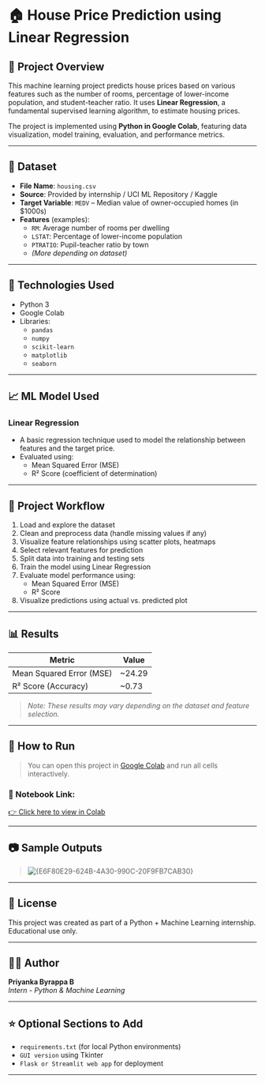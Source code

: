 # 🏠 House Price Prediction using Linear Regression

## 📌 Project Overview

This machine learning project predicts house prices based on various features such as the number of rooms, percentage of lower-income population, and student-teacher ratio. It uses **Linear Regression**, a fundamental supervised learning algorithm, to estimate housing prices.

The project is implemented using **Python in Google Colab**, featuring data visualization, model training, evaluation, and performance metrics.

---

## 📁 Dataset

- **File Name**: `housing.csv`  
- **Source**: Provided by internship / UCI ML Repository / Kaggle  
- **Target Variable**: `MEDV` – Median value of owner-occupied homes (in $1000s)  
- **Features** (examples):
  - `RM`: Average number of rooms per dwelling
  - `LSTAT`: Percentage of lower-income population
  - `PTRATIO`: Pupil-teacher ratio by town
  - *(More depending on dataset)*

---

## 🔧 Technologies Used

- Python 3
- Google Colab
- Libraries:
  - `pandas`
  - `numpy`
  - `scikit-learn`
  - `matplotlib`
  - `seaborn`

---

## 📈 ML Model Used

### Linear Regression
- A basic regression technique used to model the relationship between features and the target price.
- Evaluated using:
  - Mean Squared Error (MSE)
  - R² Score (coefficient of determination)

---

## 🚀 Project Workflow

1. Load and explore the dataset
2. Clean and preprocess data (handle missing values if any)
3. Visualize feature relationships using scatter plots, heatmaps
4. Select relevant features for prediction
5. Split data into training and testing sets
6. Train the model using Linear Regression
7. Evaluate model performance using:
   - Mean Squared Error (MSE)
   - R² Score
8. Visualize predictions using actual vs. predicted plot

---

## 📊 Results

| Metric | Value |
|--------|-------|
| Mean Squared Error (MSE) | ~24.29 |
| R² Score (Accuracy)       | ~0.73  |

> *Note: These results may vary depending on the dataset and feature selection.*

---

## 📌 How to Run

> You can open this project in [Google Colab](https://colab.research.google.com) and run all cells interactively.

### 🔗 Notebook Link:
[👉 Click here to view in Colab](#) <!-- (Replace # with actual Colab link) -->

---

## 📷 Sample Outputs

> ![{E6F80E29-624B-4A30-990C-20F9FB7CAB30}](https://github.com/user-attachments/assets/7e92e822-76ea-4867-aeb0-a8ae1b813dcd)


---

## 🧾 License

This project was created as part of a Python + Machine Learning internship. Educational use only.

---

## 🙋‍♀️ Author

**Priyanka Byrappa B**  
*Intern - Python & Machine Learning*

---

## ⭐ Optional Sections to Add

- `requirements.txt` (for local Python environments)
- `GUI version` using Tkinter
- `Flask or Streamlit web app` for deployment

---
